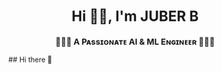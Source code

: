 <h1 align="center">Hi 👋🏻, I'm JUBER B</h1>
<h3 align="center">👨🏻‍💻 A Pᴀssɪᴏɴᴀᴛᴇ AI & ML Eɴɢɪɴᴇᴇʀ 👨🏻‍💻</h3>
## Hi there 👋

<!--
**gvharini/gvharini** is a ✨ _special_ ✨ repository because its `README.md` (this file) appears on your GitHub profile.

Here are some ideas to get you started:

- 🔭 I’m currently working on ...
- 🌱 I’m currently learning ...
- 👯 I’m looking to collaborate on ...
- 🤔 I’m looking for help with ...
- 💬 Ask me about ...
- 📫 How to reach me: ...
- 😄 Pronouns: ...
- ⚡ Fun fact: ...
-->
